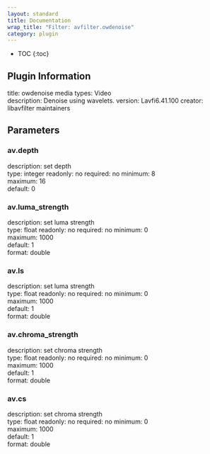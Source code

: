 ```yaml
---
layout: standard
title: Documentation
wrap_title: "Filter: avfilter.owdenoise"
category: plugin
---
```

* TOC
{:toc}

## Plugin Information

title: owdenoise
media types:
Video  
description: Denoise using wavelets.
version: Lavfi6.41.100
creator: libavfilter maintainers

## Parameters

### av.depth

description:
set depth  
type: integer
readonly: no
required: no
minimum: 8  
maximum: 16  
default: 0  

### av.luma_strength

description:
set luma strength  
type: float
readonly: no
required: no
minimum: 0  
maximum: 1000  
default: 1  
format: double  

### av.ls

description:
set luma strength  
type: float
readonly: no
required: no
minimum: 0  
maximum: 1000  
default: 1  
format: double  

### av.chroma_strength

description:
set chroma strength  
type: float
readonly: no
required: no
minimum: 0  
maximum: 1000  
default: 1  
format: double  

### av.cs

description:
set chroma strength  
type: float
readonly: no
required: no
minimum: 0  
maximum: 1000  
default: 1  
format: double  

